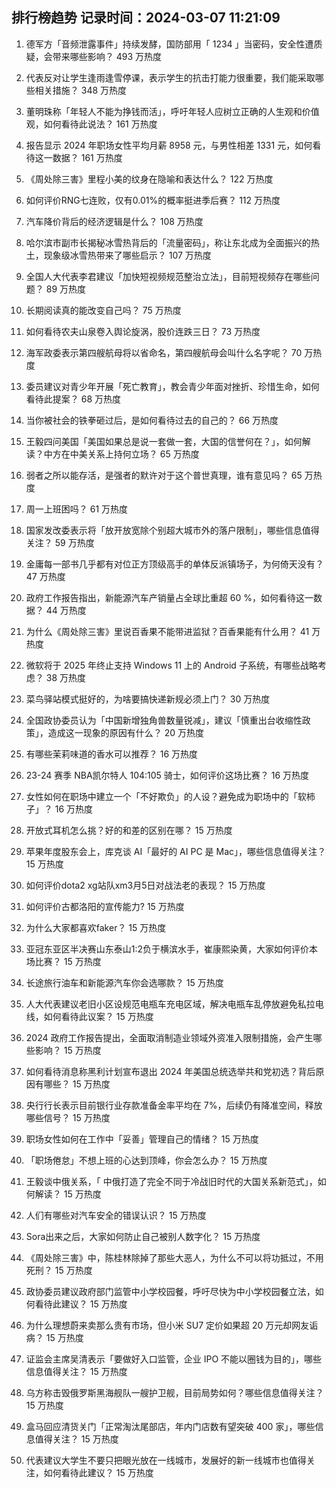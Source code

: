 
## 排行榜趋势 记录时间：2024-03-07 11:21:09
  
  1. 德军方「音频泄露事件」持续发酵，国防部用「 1234 」当密码，安全性遭质疑，会带来哪些影响？ 493 万热度
    
  2. 代表反对让学生逢雨逢雪停课，表示学生的抗击打能力很重要，我们能采取哪些相关措施？ 348 万热度
    
  3. 董明珠称「年轻人不能为挣钱而活」，呼吁年轻人应树立正确的人生观和价值观，如何看待此说法？ 161 万热度
    
  4. 报告显示 2024 年职场女性平均月薪 8958 元，与男性相差 1331 元，如何看待这一数据？ 161 万热度
    
  5. 《周处除三害》里程小美的纹身在隐喻和表达什么？ 122 万热度
    
  6. 如何评价RNG七连败，仅有0.01%的概率挺进季后赛？ 112 万热度
    
  7. 汽车降价背后的经济逻辑是什么？ 108 万热度
    
  8. 哈尔滨市副市长揭秘冰雪热背后的「流量密码」，称让东北成为全面振兴的热土，现象级冰雪热带来了哪些启示？ 107 万热度
    
  9. 全国人大代表李君建议「加快短视频规范整治立法」，目前短视频存在哪些问题？ 89 万热度
    
  10. 长期阅读真的能改变自己吗？ 75 万热度
    
  11. 如何看待农夫山泉卷入舆论旋涡，股价连跌三日？ 73 万热度
    
  12. 海军政委表示第四艘航母将以省命名，第四艘航母会叫什么名字呢？ 70 万热度
    
  13. 委员建议对青少年开展「死亡教育」，教会青少年面对挫折、珍惜生命，如何看待此提案？ 68 万热度
    
  14. 当你被社会的铁拳砸过后，是如何看待过去的自己的？ 66 万热度
    
  15. 王毅四问美国「美国如果总是说一套做一套，大国的信誉何在？」，如何解读？中方在中美关系上持何立场？ 65 万热度
    
  16. 弱者之所以能存活，是强者的默许对于这个普世真理，谁有意见吗？ 65 万热度
    
  17. 周一上班困吗？ 61 万热度
    
  18. 国家发改委表示将「放开放宽除个别超大城市外的落户限制」，哪些信息值得关注？ 59 万热度
    
  19. 金庸每一部书几乎都有对位正方顶级高手的单体反派镇场子，为何倚天没有？ 47 万热度
    
  20. 政府工作报告指出，新能源汽车产销量占全球比重超 60 %，如何看待这一数据？ 44 万热度
    
  21. 为什么《周处除三害》里说百香果不能带进监狱？百香果能有什么用？ 41 万热度
    
  22. 微软将于 2025 年终止支持 Windows 11 上的 Android 子系统，有哪些战略考虑？ 38 万热度
    
  23. 菜鸟驿站模式挺好的，为啥要搞快递新规必须上门？ 30 万热度
    
  24. 全国政协委员认为「中国新增独角兽数量锐减」，建议「慎重出台收缩性政策」，造成这一现象的原因有什么？ 20 万热度
    
  25. 有哪些茉莉味道的香水可以推荐？ 16 万热度
    
  26. 23-24 赛季 NBA凯尔特人 104:105 骑士，如何评价这场比赛？ 16 万热度
    
  27. 女性如何在职场中建立一个「不好欺负」的人设？避免成为职场中的「软柿子」？ 16 万热度
    
  28. 开放式耳机怎么挑？好的和差的区别在哪？ 15 万热度
    
  29. 苹果年度股东会上，库克谈 AI「最好的 AI PC 是 Mac」，哪些信息值得关注？ 15 万热度
    
  30. 如何评价dota2 xg站队xm3月5日对战法老的表现？ 15 万热度
    
  31. 如何评价古都洛阳的宣传能力? 15 万热度
    
  32. 为什么大家都喜欢faker？ 15 万热度
    
  33. 亚冠东亚区半决赛山东泰山1:2负于横滨水手，崔康熙染黄，大家如何评价本场比赛？ 15 万热度
    
  34. 长途旅行油车和新能源汽车你会选哪款？ 15 万热度
    
  35. 人大代表建议老旧小区设规范电瓶车充电区域，解决电瓶车乱停放避免私拉电线，如何看待此议案？ 15 万热度
    
  36. 2024 政府工作报告提出，全面取消制造业领域外资准入限制措施，会产生哪些影响？ 15 万热度
    
  37. 如何看待消息称黑利计划宣布退出 2024 年美国总统选举共和党初选？背后原因有哪些？ 15 万热度
    
  38. 央行行长表示目前银行业存款准备金率平均在 7%，后续仍有降准空间，释放哪些信号？ 15 万热度
    
  39. 职场女性如何在工作中「妥善」管理自己的情绪？ 15 万热度
    
  40. 「职场倦怠」不想上班的心达到顶峰，你会怎么办？ 15 万热度
    
  41. 王毅谈中俄关系，「 中俄打造了完全不同于冷战旧时代的大国关系新范式」，如何解读？ 15 万热度
    
  42. 人们有哪些对汽车安全的错误认识？ 15 万热度
    
  43. Sora出来之后，大家如何防止自己被别人数字化？ 15 万热度
    
  44. 《周处除三害》中，陈桂林除掉了那些大恶人，为什么不可以将功抵过，不用死刑？ 15 万热度
    
  45. 政协委员建议政府部门监管中小学校园餐，呼吁尽快为中小学校园餐立法，如何看待此建议？ 15 万热度
    
  46. 为什么理想蔚来卖那么贵有市场，但小米 SU7 定价如果超 20 万元却网友诟病？ 15 万热度
    
  47. 证监会主席吴清表示「要做好入口监管，企业 IPO 不能以圈钱为目的」，哪些信息值得关注？ 15 万热度
    
  48. 乌方称击毁俄罗斯黑海舰队一艘护卫舰，目前局势如何？哪些信息值得关注？ 15 万热度
    
  49. 盒马回应清货关门「正常淘汰尾部店，年内门店数有望突破 400 家」，哪些信息值得关注？ 15 万热度
    
  50. 代表建议大学生不要只把眼光放在一线城市，发展好的新一线城市也值得关注，如何看待此建议？ 15 万热度
    